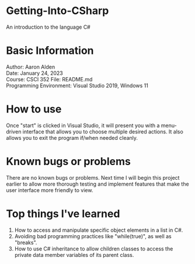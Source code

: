 # Getting-Into-CSharp
An introduction to the language C# 
# Basic Information
Author: Aaron Alden\
Date: January 24, 2023\
Course: CSCI 352
File: README.md\
Programming Environment: Visual Studio 2019, Windows 11
# How to use
Once "start" is clicked in Visual Studio, it will present you with a menu-driven interface that allows you to choose multiple desired actions. It also allows you to exit the program if/when needed cleanly.
# Known bugs or problems
There are no known bugs or problems. Next time I will begin this project earlier to allow more thorough testing and implement features that make the user interface more friendly to view.
# Top things I've learned
1. How to access and manipulate specific object elements in a list in C#.
2. Avoiding bad programming practices like "while(true)", as well as "breaks".
3. How to use C# inheritance to allow children classes to access the private data member variables of its parent class.
